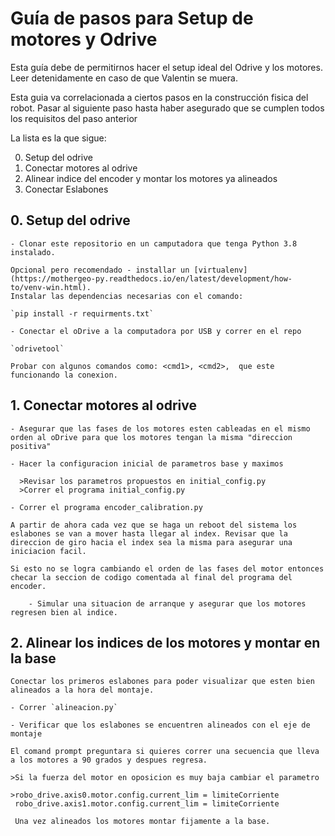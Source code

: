 # Guía de pasos para Setup de motores y Odrive

Esta guía debe de permitirnos hacer el setup ideal del Odrive y los motores. Leer detenidamente en caso de que Valentin se muera.

Esta guia va correlacionada a ciertos pasos en la construcción fisica del robot. Pasar al siguiente paso hasta haber asegurado que se cumplen todos los requisitos del paso anterior

La lista es la que sigue:

0. Setup del odrive
1. Conectar motores al odrive
2. Alinear indice del encoder y montar los motores ya alineados
3. Conectar Eslabones


## 0. Setup del odrive

    - Clonar este repositorio en un camputadora que tenga Python 3.8 instalado.

    Opcional pero recomendado - installar un [virtualenv](https://mothergeo-py.readthedocs.io/en/latest/development/how-to/venv-win.html).
    Instalar las dependencias necesarias con el comando:

    `pip install -r requirments.txt`

    - Conectar el oDrive a la computadora por USB y correr en el repo

    `odrivetool`

    Probar con algunos comandos como: <cmd1>, <cmd2>,  que este funcionando la conexion.


## 1. Conectar motores al odrive

    - Asegurar que las fases de los motores esten cableadas en el mismo orden al oDrive para que los motores tengan la misma "direccion positiva"

    - Hacer la configuracion inicial de parametros base y maximos

      >Revisar los parametros propuestos en initial_config.py
      >Correr el programa initial_config.py

    - Correr el programa encoder_calibration.py

    A partir de ahora cada vez que se haga un reboot del sistema los eslabones se van a mover hasta llegar al index. Revisar que la direccion de giro hacia el index sea la misma para asegurar una iniciacion facil.

    Si esto no se logra cambiando el orden de las fases del motor entonces checar la seccion de codigo comentada al final del programa del encoder.

        - Simular una situacion de arranque y asegurar que los motores regresen bien al indice.

## 2. Alinear los indices de los motores y montar en la base

    Conectar los primeros eslabones para poder visualizar que esten bien alineados a la hora del montaje.

    - Correr `alineacion.py`

    - Verificar que los eslabones se encuentren alineados con el eje de montaje

    El comand prompt preguntara si quieres correr una secuencia que lleva a los motores a 90 grados y despues regresa.

    >Si la fuerza del motor en oposicion es muy baja cambiar el parametro

    >robo_drive.axis0.motor.config.current_lim = limiteCorriente
     robo_drive.axis1.motor.config.current_lim = limiteCorriente

     Una vez alineados los motores montar fijamente a la base. 
